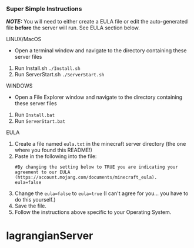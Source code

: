 ### Super Simple Instructions

**_NOTE:_** You will need to either create a EULA file or edit the auto-generated file **before** the server will run. See EULA section below.

LINUX/MacOS

- Open a terminal window and navigate to the directory containing these server files

1. Run Install.sh `./Install.sh`
2. Run ServerStart.sh `./ServerStart.sh`

WINDOWS

- Open a File Explorer window and navigate to the directory containing these server files

1. Run `Install.bat`
2. Run `ServerStart.bat`

EULA

1. Create a file named `eula.txt` in the minecraft server directory (the one where you found this README!)
2. Paste in the following into the file:
   ```
   #By changing the setting below to TRUE you are indicating your agreement to our EULA (https://account.mojang.com/documents/minecraft_eula).
   eula=false
   ```
3. Change the `eula=false` to `eula=true` (I can't agree for you... you have to do this yourself.)
4. Save the file.
5. Follow the instructions above specific to your Operating System.
# lagrangianServer
